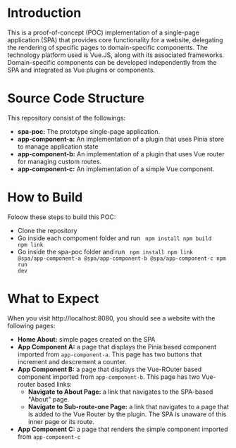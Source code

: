 # Introduction
This is a proof-of-concept (POC) implementation of a single-page application (SPA) that provides core functionality for a website, delegating the rendering of specific pages to domain-specific components. The technology platform used is Vue.JS, along with its associated frameworks. 
Domain-specific components can be developed independently from the SPA and integrated as Vue plugins or components.
# Source Code Structure
This repository consist of the followings:
  * **spa-poc:** The prototype single-page application.
  * **app-component-a:** An implementation of a plugin that uses Pinia store to manage application state
  * **app-component-b:** An implementation of a plugin that uses Vue router for managing custom routes.
  * **app-component-c:** An implementation of a simple Vue component.
  
  
# How to Build
Foloow these steps to build this POC:
 * Clone the repository
 * Go inside each compoment folder and run 
    <code>
    	npm install
    	npm build
    	npm link
	  </code>
 * Go inside the spa-poc folder and run 
	  <code>
    	npm install
    	npm link @spa/app-component-a @spa/app-component-b @spa/app-component-c
    	npm run dev
	  </code>
 
# What to Expect
When you visit http://localhost:8080, you should see a website with the following pages:
 * **Home About:** simple pages created on the SPA
 * **App Component A:** a page that displays the Pinia based component imported from <code>app-component-a</code>. This page has two buttons that increment and descrement a counter.
 * **App Component B:** a page that displays the Vue-ROuter based component imported from <code>app-component-b</code>. This page has two Vue-router based links:
    * **Navigate to About Page:** a link that navigates to the SPA-based "About" page.
    * **Navigate to Sub-route-one Page:** a link that navigates to a page that is added to the Vue Router by the plugin. The SPA is unaware of this inner page or its route.
* **App Component C:** a page that renders the simple component imported from <code>app-component-c</code> 
